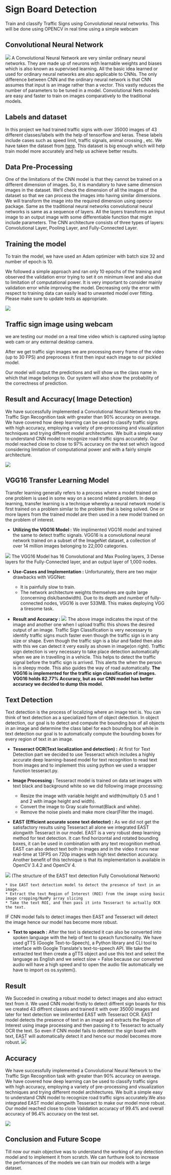# Sign Board Detection

Train and classify Traffic Signs using Convolutional neural networks. This will be done using OPENCV in real time using a simple webcam

## Convolutional Neural Network
<img src="https://www.mdpi.com/applsci/applsci-10-01245/article_deploy/html/images/applsci-10-01245-g002.png"/>
A Convolutional Neural Network are very similar ordinary neural networks. They are made up of neurons with learnable weights and biases which is also known as supervised learning. All the basic idea learned or used for ordinary neural networks are also applicable to CNNs. The only difference between CNN and the ordinary neural network is that CNN assumes that input is an image rather than a vector. This vastly reduces the number of parameters to be tuned in a model. Convolutional Nets models are easy and faster to train on images comparatively to the traditional models.

## Labels and dataset

In this project we had trained traffic signs with over 35000 images of 43 different classes/labels with the help of tensorflow and keras. These labels include cases such as speed limit, traffic signals, animal crossing , etc. We have taken the dataset from [here](https://sid.erda.dk/public/archives/daaeac0d7ce1152aea9b61d9f1e19370/published-archive.html). This dataset is big enough which will help train model more accurately and help us achieve better results.



## Data Pre-Processing
One of the limitations of the CNN model is that they cannot be trained on a different dimension of images. So, it is mandatory to have same dimension images in the dataset.
We’ll check the dimension of all the images of the dataset so that we can process the images into having similar dimensions. We will transform the image into the required dimension using opencv package.
Same as the traditional neural networks convolutional neural networks is same as a sequence of layers. All the layers transforms an input image to an output image with some differentiable function that might include parameters. The CNN architecture consists of three types of layers: Convolutional Layer, Pooling Layer, and Fully-Connected Layer.



## Training the model
To train the model, we have used an Adam optimizer with batch size 32 and number of epoch is 10.

We followed a simple approach and ran only 10 epochs of the training and observed the validation error trying to set it on minimum level and also due to limitation of computational power. It is very important to consider mainly validation error while improving the model. Decreasing only the error with respect to training data can easily lead to unwanted model over fitting.
Please make sure to update tests as appropriate.

<img src="https://github.com/GauravSingh9356/Computer-Vision/blob/master/Sign%20Board%20Detection/Screenshot%20(408).png"/>

## Traffic sign image using webcam
we are testing our model on a real time video which is captured using laptop web cam or any external desktop camera.

After we get traffic sign images we are processing every frame of the video (up to 30 FPS) and preprocess it first then input each image to our pickled model.

Our model will output the predictions and will show us the class name in which that image belongs to. Our system will also show the probability of the correctness of prediction.

## Result and Accuracy( Image Detection)
We have successfully implemented a Convolutional Neural Network to the Traffic Sign Recognition task with greater than 90% accuracy on average. We have covered how deep learning can be used to classify traffic signs with high accuracy, employing a variety of pre-processing and visualization techniques and trying different model architectures. We built a simple easy to understand CNN model to recognize road traffic signs accurately. Our model reached close to close to 97% accuracy on the test set which isgood considering limitation of computational power and with a fairly simple architecture. 

<img src="https://github.com/GauravSingh9356/Computer-Vision/blob/master/Sign%20Board%20Detection/Screenshot%20(411).png"/>

## VGG16 Transfer Learning Model
Transfer learning generally refers to a process where a model trained on one problem is used in some way on a second related problem. In deep learning, transfer learning is a technique whereby a neural network model is first trained on a problem similar to the problem that is being solved. One or more layers from the trained model are then used in a new model trained on the problem of interest.
* **Utilizing the VGG16 Model :** We implimented VGG16 model and trained the same to detect traffic signals. VGG16 is a convolutional neural network trained on a subset of the ImageNet dataset, a collection of over 14 million images belonging to 22,000 categories.
<img src="https://storage.googleapis.com/lds-media/images/vgg16-architecture.width-1200.jpg"/>
The VGG16 Model has 16 Convolutional and Max Pooling layers, 3 Dense layers for the Fully-Connected layer, and an output layer of 1,000 nodes.

* **Use-Cases and Implementation :** Unfortunately, there are two major drawbacks with VGGNet:
    - It is painfully slow to train.
    - The network architecture weights themselves are quite large (concerning disk/bandwidth).
Due to its depth and number of fully-connected nodes, VGG16 is over 533MB. This makes deploying VGG a tiresome task.

* **Result and Accuracy :** <img src="https://github.com/prashantprem/Computer-Vision/blob/master/Sign%20Board%20Detection/vgg_result.png"/> 
The above image indicates the input of the image and another one when I upload traffic this shows the desired output of an image. Traffic Sign Classification is very necessary to identify traffic signs much faster even though the traffic sign is in any size or shape. Even though the traffic sign is a blur and faded then also with this we can detect it very easily as shown in image(on right). Traffic sign detection is very necessary to take place detection automatically when we are in travelling in a vehicle. This helps to detect the traffic signal before the traffic sign is arrived. This alerts the when the person is in sleepy mode. This also guides the way of road automatically.
**The VGG16 is implemented for the traffic sign classification of images. VGG16 holds 82.77% Accuracy, but as our CNN model has better accuracy we decided to dump this model.**


## Text Detection
Text detection is the process of localizing where an image text is. You can think of text detection as a specialized form of object detection.
In object detection, our goal is to detect and compute the bounding box of all objects in an image and determine the class label for each bounding box while in text detection our goal is to automatically compute the bounding boxes for every region of text in an image. 


* **Tesseract OCR(Text localization and detection) :**  At first for Text Detection part we decided to use Tesseract which includes a highly accurate deep learning-based model for text recognition to read text from images and to implement this using python we used a wrapper function tesseract.py.




* **Image Processing :** Tesseract model is trained on data set images with text  black and background white so we did following image processing:
    * Resize the image with variable height and width(multiply 0.5 and 1 and 2 with image height and width).
    * Convert the image to Gray scale format(Black and white).
    * Remove the noise pixels and make more clear(Filter the image).


* **EAST (Efficient accurate scene text detector) :** As we did not get the satisfactory results using Tesseract all alone we integrated EAST alongwith Tesseract in our model. EAST is a very robust deep learning method for text detection. It can find horizontal and rotated bounding boxes, it can be used in combination with any text recognition method. EAST can also detect text both in images and in the video it runs near real-time at 13FPS on 720p images with high text detection accuracy. Another benefit of this technique is that its implementation is available in OpenCV 3.4.2 and OpenCV 4.
<img src="https://github.com/prashantprem/Computer-Vision/blob/master/Sign%20Board%20Detection/text_detection_east.jpg"/>
(The structure of the EAST text detection Fully Convolutional Network)

    * Use EAST text detection model to detect the presence of text in an image.
    * Extract the text Region of Interest (ROI) from the image using basic image cropping/NumPy array slicing
    * Take the text ROI, and then pass it into Tesseract to actually OCR the text.
IF CNN model fails to detect images then EAST and Tesseract will detect the image hence our model has become more robust.




* **Text to speach :**  After the text is detected it can also be converted into spoken language with the help of text to speach functionality.
We have used gTTS (Google Text-to-Speech), a Python library and CLI tool to interface with Google Translate's text-to-speech API. We take the extracted text then create a gTTS object and use this text and select the language as English and we select slow = False because our converted audio will have a high speed and to open the audio file automatically we have to import os os.system().

## Result
We Succeded in creating a robust model to detect images and also extract text from it. We used CNN model firstly to detect diffrent sign boards for this we created 43 diffrent classes and trained it with over 35000 images and later for text detection we imlimented EAST with Tesseract OCR. EAST model detects the presence of text in an image and extracts the Region of Interest using image processing and then passing it to Tesseract to actually OCR the text. So even if CNN model fails to detetect the sign board with text, EAST will automatically detect it and hence our model becomes more robust.
<img src="https://github.com/prashantprem/Computer-Vision/blob/master/Sign%20Board%20Detection/test_image.jpeg"/>

## Accuracy
We have successfully implemented a Convolutional Neural Network to the Traffic Sign Recognition task with greater than 90% accuracy on average. We have covered how deep learning can be used to classify traffic signs with high accuracy, employing a variety of pre-processing and visualization techniques and trying different model architectures. We built a simple easy to understand CNN model to recognize road traffic signs accurately.We also integrated EAST model alongwith Tesseract to make our model more robust. Our model reached close to close Validation accuracy of 99.4% and overall accuracy of 96.4% accuracy on the test set.

<img src="https://github.com/GauravSingh9356/Computer-Vision/blob/master/Sign%20Board%20Detection/Screenshot%20(411).png"/>

## Conclusion and Future Scope
Till now our main objective was to understand the working of any detection model and to implement it from scratch. We can furthure look to increase the performances of the models we can train our models with a large dataset. 
